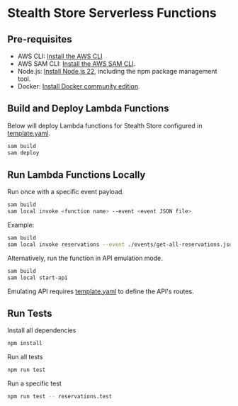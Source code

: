 # Stealth Store Serverless Functions

## Pre-requisites

- AWS CLI: [Install the AWS CLI](https://docs.aws.amazon.com/cli/latest/userguide/getting-started-install.html)
- AWS SAM CLI: [Install the AWS SAM CLI](https://docs.aws.amazon.com/serverless-application-model/latest/developerguide/serverless-sam-cli-install.html).
- Node.js: [Install Node.js 22](https://nodejs.org/en/), including the npm package management tool.
- Docker: [Install Docker community edition](https://hub.docker.com/search/?type=edition&offering=community).

## Build and Deploy Lambda Functions

Below will deploy Lambda functions for Stealth Store configured in [template.yaml](./template.yaml).

```bash
sam build
sam deploy
```

## Run Lambda Functions Locally

Run once with a specific event payload.

```bash
sam build
sam local invoke <function name> --event <event JSON file>
```

Example:

```bash
sam build
sam local invoke reservations --event ./events/get-all-reservations.json
```

Alternatively, run the function in API emulation mode.

```bash
sam build
sam local start-api
```

Emulating API requires [template.yaml](./template.yaml) to define the API's routes.

## Run Tests

Install all dependencies

```bash
npm install
```

Run all tests

```bash
npm run test
```

Run a specific test

```bash
npm run test -- reservations.test
```
